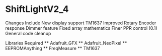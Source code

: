 # ShiftLightV2_4

Changes Include
New display support TM1637
Improved Rotary Encoder response
Dimmer feature 
Fixed array mathematics
Finer PPR control (0.1)
General code cleanup

Libraries Required
** Adafruit_GFX
** Adafruit_NeoPixel
** EEPROMAnything
** FreqMeasure
** TM1637
